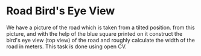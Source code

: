# Road Bird's Eye View
We have a picture of the road which is taken from a tilted position.
from this picture, and with the help of the blue square printed on it construct the bird's eye view (top view) of the road and roughly calculate the width of the road in meters.
This task is done using open CV.
